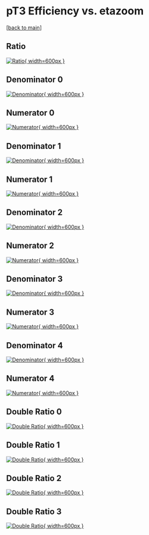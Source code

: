 # pT3 Efficiency vs. etazoom

[[back to main](./)]



## Ratio

[![Ratio](../mtv/var/pT3_loweta_13_1_eff_etazoom.png){ width=600px }](../mtv/var/pT3_loweta_13_1_eff_etazoom.pdf)

## Denominator 0

[![Denominator](../mtv/den/pT3_loweta_13_1_eff_etazoom_den0.png){ width=600px }](../mtv/den/pT3_loweta_13_1_eff_etazoom_den0.pdf)

## Numerator 0

[![Numerator](../mtv/num/pT3_loweta_13_1_eff_etazoom_num0.png){ width=600px }](../mtv/num/pT3_loweta_13_1_eff_etazoom_num0.pdf)

## Denominator 1

[![Denominator](../mtv/den/pT3_loweta_13_1_eff_etazoom_den1.png){ width=600px }](../mtv/den/pT3_loweta_13_1_eff_etazoom_den1.pdf)

## Numerator 1

[![Numerator](../mtv/num/pT3_loweta_13_1_eff_etazoom_num1.png){ width=600px }](../mtv/num/pT3_loweta_13_1_eff_etazoom_num1.pdf)

## Denominator 2

[![Denominator](../mtv/den/pT3_loweta_13_1_eff_etazoom_den2.png){ width=600px }](../mtv/den/pT3_loweta_13_1_eff_etazoom_den2.pdf)

## Numerator 2

[![Numerator](../mtv/num/pT3_loweta_13_1_eff_etazoom_num2.png){ width=600px }](../mtv/num/pT3_loweta_13_1_eff_etazoom_num2.pdf)

## Denominator 3

[![Denominator](../mtv/den/pT3_loweta_13_1_eff_etazoom_den3.png){ width=600px }](../mtv/den/pT3_loweta_13_1_eff_etazoom_den3.pdf)

## Numerator 3

[![Numerator](../mtv/num/pT3_loweta_13_1_eff_etazoom_num3.png){ width=600px }](../mtv/num/pT3_loweta_13_1_eff_etazoom_num3.pdf)

## Denominator 4

[![Denominator](../mtv/den/pT3_loweta_13_1_eff_etazoom_den4.png){ width=600px }](../mtv/den/pT3_loweta_13_1_eff_etazoom_den4.pdf)

## Numerator 4

[![Numerator](../mtv/num/pT3_loweta_13_1_eff_etazoom_num4.png){ width=600px }](../mtv/num/pT3_loweta_13_1_eff_etazoom_num4.pdf)

## Double Ratio 0

[![Double Ratio](../mtv/ratio/pT3_loweta_13_1_eff_etazoom_ratio0.png){ width=600px }](../mtv/ratio/pT3_loweta_13_1_eff_etazoom_ratio0.pdf)

## Double Ratio 1

[![Double Ratio](../mtv/ratio/pT3_loweta_13_1_eff_etazoom_ratio1.png){ width=600px }](../mtv/ratio/pT3_loweta_13_1_eff_etazoom_ratio1.pdf)

## Double Ratio 2

[![Double Ratio](../mtv/ratio/pT3_loweta_13_1_eff_etazoom_ratio2.png){ width=600px }](../mtv/ratio/pT3_loweta_13_1_eff_etazoom_ratio2.pdf)

## Double Ratio 3

[![Double Ratio](../mtv/ratio/pT3_loweta_13_1_eff_etazoom_ratio3.png){ width=600px }](../mtv/ratio/pT3_loweta_13_1_eff_etazoom_ratio3.pdf)

